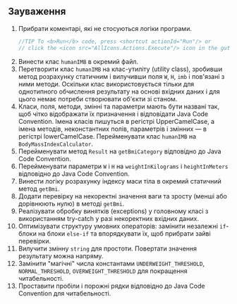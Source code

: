 ## Зауваження

1. Прибрати коментарі, які не стосуються логіки програми.
    ```java
    //TIP To <b>Run</b> code, press <shortcut actionId="Run"/> or
    // click the <icon src="AllIcons.Actions.Execute"/> icon in the gutter.
    ```
2. Винести клас `humanIMB` в окремий файл.
3. Перетворити клас `humanIMB` на клас-утиліту (utility class), зробивши метод розрахунку статичним і вилучивши поля `W`, 
`H`, `imb` і пов'язані з ними методи. Оскільки клас використовується тільки для однотипного обчислення результату на 
основі вхідних даних і для цього немає потреби створювати об'єкти зі станом.
4. Класи, поля, методи, змінні та параметри мають бути названі так, щоб чітко відображати їх призначення і відповідати 
Java Code Convention. Імена класів пишуться в регістрі UpperCamelCase, а імена методів, неконстантних полів, параметрів 
і змінних — в регістрі lowerCamelCase. Перейменувати клас `humanIMB` на `BodyMassIndexCalculator`. 
5. Перейменувати метод `Result` на `getBmiCategory` відповідно до Java Code Convention.
6. Перейменувати параметри `W` і `H` на `weightInKilograms` і `heightInMeters` відповідно до Java Code Convention.
7. Винести логіку розрахунку індексу маси тіла в окремий статичний метод `getBmi`.
8. Додати перевірку на некоректні значення ваги та зросту (менші або дорівнюють нулю) в методі `getBmi`.
9. Реалізувати обробку винятків (exceptions) у головному класі з використанням try-catch у разі некоректних вхідних даних.
10. Оптимізувати структуру умовних операторів: замінити незалежні `if`-блоки на блоки `else-if` та впорядкувати їх, щоб 
прибрати зайві перевірки.
11. Вилучити змінну `string` для простоти. Повертати значення результату можна напряму.
12. Замінити "магічні" числа константами `UNDERWEIGHT_THRESHOLD`, `NORMAL_THRESHOLD`, `OVERWEIGHT_THRESHOLD` для 
покращення читабельності.
13. Проставити пробіли і порожні рядки відповідно до Java Code Convention для читабельності.